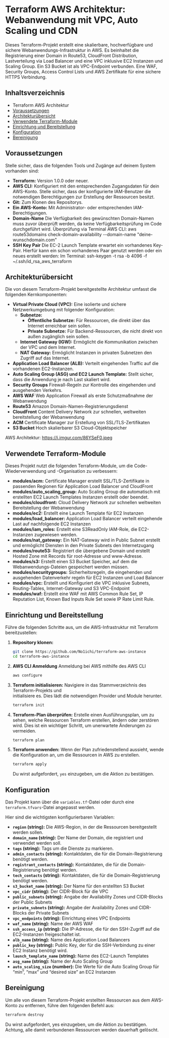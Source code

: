 # Terraform AWS Architektur: Webanwendung mit VPC, Auto Scaling und CDN

Dieses Terraform-Projekt erstellt eine skalierbare, hochverfügbare und sichere Webanwendungs-Infrastruktur in AWS. Es beinhaltet die Registrierung einer Domain in Route53, CloudFront Distribution, Lastverteilung via Load Balancer und eine VPC inklusive EC2 Instanzen und Scaling Group. Ein S3 Bucket ist als VPC-Endpoint verbunden. Eine WAF, Security Groups, Access Control Lists und AWS Zertifikate für eine sichere HTTPS Verbindung.

## Inhaltsverzeichnis

- Terraform AWS Architektur
- [Voraussetzungen](#voraussetzungen)
- [Architekturübersicht](#architekturübersicht)
- [Verwendete Terraform-Module](#verwendete-terraform-module)
- [Einrichtung und Bereitstellung](#einrichtung-und-bereitstellung)
- [Konfiguration](#konfiguration)
- [Bereinigung](#bereinigung)


## Voraussetzungen

Stelle sicher, dass die folgenden Tools und Zugänge auf deinem System vorhanden sind:

* **Terraform:** Version 1.0.0 oder neuer.
* **AWS CLI:** Konfiguriert mit den entsprechenden Zugangsdaten für dein AWS-Konto. Stelle sicher, dass der konfigurierte IAM-Benutzer die notwendigen Berechtigungen zur Erstellung der Ressourcen besitzt.
* **Git:** Zum Klonen des Repositorys.
* **Ein AWS-Konto:** Mit Administrator- oder entsprechenden IAM-Berechtigungen.
* **Domain-Name** Die Verfügbarkeit des gewünschten Domain-Namen muss zuvor überprüft werden, da keine Verfügbarkeitsprüfung im Code durchgeführt wird.
Überprüfung via Terminal AWS CLI:
aws route53domains check-domain-availability --domain-name "deine-wunschdomain.com"
* **SSH Key Pair** Die EC-2 Launch Template erwartet ein vorhandenes Key-Pair. Hierfür kann ein schon vorhandenes Paar genutzt werden oder ein neues erstellt werden:
Im Terminal:
	ssh-keygen -t rsa -b 4096 -f ~/.ssh/id_rsa_aws_terraform

## Architekturübersicht

Die von diesem Terraform-Projekt bereitgestellte Architektur umfasst die folgenden Kernkomponenten:

* **Virtual Private Cloud (VPC):** Eine isolierte und sichere Netzwerkumgebung mit folgender Konfiguration:
	* **Subnetze:**
    	* **Öffentliche Subnetze:** Für Ressourcen, die direkt über das Internet erreichbar sein sollen.
    	* **Private Subnetze:** Für Backend-Ressourcen, die nicht direkt von außen zugänglich sein sollen.
	* **Internet Gateway (IGW):** Ermöglicht die Kommunikation zwischen der VPC und dem Internet.
	* **NAT Gateway:** Ermöglicht Instanzen in privaten Subnetzen den Zugriff auf das Internet.
* **Application Load Balancer (ALB):** Verteilt eingehenden Traffic auf die vorhandenen EC2-Instanzen.
* **Auto Scaling Group (ASG) und EC2 Launch Template:** Stellt sicher, dass die Anwendung je nach Last skaliert wird.
* **Security Groups** Firewall-Regeln zur Kontrolle des eingehenden und ausgehenden Verkehrs.
* **AWS WAF** Web Application Firewall als erste Schutzmaßnahme der Webanwendung
* **Route53** Amazon Domain-Namen-Registrierungsdienst
* **CloudFront** Content Delivery Network zur schnellen, weltweiten bereitstellung der Webanwendung
* **ACM** Certificate Manager zur Erstellung von SSL/TLS-Zertifikaten
* **S3 Bucket** Hoch skalierbarer S3 Cloud-Objektspeicher

AWS Architektur: https://i.imgur.com/86YSeF0.jpeg


## Verwendete Terraform-Module

Dieses Projekt nutzt die folgenden Terraform-Module, um die Code-Wiederverwendung und -Organisation zu verbessern:

* **modules/acm:** Certificate Manager erstellt SSL/TLS-Zertifikate in passenden Regionen für Application Load Balancer und CloudFront
* **modules/auto_scaling_group:** Auto Scaling Group die automatisch mit erstellten EC2 Launch Templates Instanzen erstellt oder beendet.
* **modules/cloudfront:** Cloud Delivery Network zur schnellen weltweiten Bereitstellung der Webanwendung
* **modules/ec2:** Erstellt eine Launch Template für EC2 Instanzen
* **modules/load_balancer:** Application Load Balancer verteilt eingehende Last auf nachfolgende EC2 Instanzen
* **modules/iam_roles:** Erstellt eine S3ReadOnly IAM-Role, die EC2-Instanzen zugewiesen werden.
* **modules/nat_gateway:** Ein NAT-Gateway wird in Public Subnet erstellt und ermöglicht Diensten in den Private Subnets den Internetzugang
* **modules/route53:** Registriert die übergebene Domain und erstellt Hosted Zone mit Records für root-Adresse und www-Adresse.
* **modules/s3:** Erstellt einen S3 Bucket Speicher, auf dem die Webanwendungs-Dateien gespeichert werden müssen.
* **modules/securitygroups:** Sicherheitsregeln, die eingehenden und ausgehenden Datenverkehr regeln für EC2 Instanzen und Load Balancer
* **modules/vpc:** Erstellt und Konfiguriert die VPC inklusive Subnets, Routing-Tables, Internet-Gateway und S3 VPC-Endpoint
* **modules/waf:** Erstellt eine WAF mit AWS Common Rule Set, IP Reputation List, Known Bad Inputs Rule Set sowie IP Rate Limit Rule.


## Einrichtung und Bereitstellung

Führe die folgenden Schritte aus, um die AWS-Infrastruktur mit Terraform bereitzustellen:

1.  **Repository klonen:**
    ```bash
    git clone https://github.com/No1ichi/terraform-aws-instance
    cd terraform-aws-instance
    ```
2.  **AWS CLI Anmeldung**
    Anmeldung bei AWS mithilfe des AWS CLI
    ```bash
    aws configure
    ```
3.  **Terraform initialisieren:**
    Navigiere in das Stammverzeichnis des Terraform-Projekts und   
    initialisiere es. Dies lädt die notwendigen Provider und Module 
    herunter.
    ```bash
    terraform init
    ```
3.  **Terraform-Plan überprüfen:**
    Erstelle einen Ausführungsplan, um zu sehen, welche Ressourcen 
    Terraform erstellen, ändern oder zerstören wird. Dies ist ein 
    wichtiger Schritt, um unerwartete Änderungen zu vermeiden.
    ```bash
    terraform plan
    ```
4.  **Terraform anwenden:**
    Wenn der Plan zufriedenstellend aussieht, wende die Konfiguration 
    an, um die Ressourcen in AWS zu erstellen.
    ```bash
    terraform apply
    ```
    Du wirst aufgefordert, `yes` einzugeben, um die Aktion zu 
    bestätigen.

## Konfiguration

Das Projekt kann über die `variables.tf`-Datei oder durch eine `terraform.tfvars`-Datei angepasst werden.

Hier sind die  wichtigsten konfigurierbaren Variablen:

* **`region` (string):** Die AWS-Region, in der die Ressourcen bereitgestellt werden sollen.
* **`domain_name` (string):** Der Name der Domain, die registriert und verwendet werden soll.
* **`tags` (string):** Tags um die Dienste zu markieren.
* **`admin_contacts` (string):** Kontaktdaten, die für die Domain-Registrierung benötigt werden.
* **`registrant_contacts` (string):** Kontaktdaten, die für die Domain-Registrierung benötigt werden.
* **`tech_contacts` (string):** Kontaktdaten, die für die Domain-Registrierung benötigt werden.
* **`s3_bucket_name` (string):** Der Name für den erstellten S3 Bucket
* **`vpc_cidr` (string):** Der CIDR-Block für die VPC
* **`public_subnets` (string):** Angabe der Availability Zones und CIDR-Blocks der Public Subnets
* **`private_subnets` (string):** Angabe der Availability Zones und CIDR-Blocks der Private Subnets
* **`vpc_endpoints` (string):** Einrichtung eines VPC Endpoints
* **`waf_name` (string):** Name der AWS WAF
* **`ssh_access_ip` (string):** Die IP-Adresse, die für den SSH-Zugriff auf die EC2-Instanzen freigeschaltet ist.
* **`alb_name` (string):** Name des Application Load Balancers
* **`public_key` (string):** Public Key, der für die SSH-Verbindung zu einer EC2 Instanz benötigt wird.
* **`launch_template_name` (string):** Name des EC2-Launch Templates
* **`asg_name` (string):** Name der Auto Scaling Group
* **`auto_scaling_size` (number):** Die Werte für die Auto Scaling Group für “min”, “max” und “desired size” an EC2 Instanzen 

## Bereinigung

Um alle von diesem Terraform-Projekt erstellten Ressourcen aus dem AWS-Konto zu entfernen, führe den folgenden Befehl aus:

```bash
terraform destroy
```

Du wirst aufgefordert, yes einzugeben, um die Aktion zu bestätigen. Achtung, alle damit verbundenen Ressourcen werden dauerhaft gelöscht.
